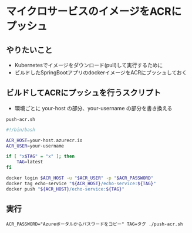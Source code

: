 # マイクロサービスのイメージをACRにプッシュ

## やりたいこと
- Kubernetesでイメージをダウンロード(pull)して実行するために
- ビルドしたSpringBootアプリのdockerイメージをACRにプッシュしておく

## ビルドしてACRにプッシュを行うスクリプト
- 環境ごとに your-host の部分、your-username の部分を書き換える

```push-acr.sh```
```bash
#!/bin/bash

ACR_HOST=your-host.azurecr.io
ACR_USER=your-username

if [ "x$TAG" = "x" ]; then
    TAG=latest
fi

docker login $ACR_HOST -u "$ACR_USER" -p "$ACR_PASSWORD"
docker tag echo-service "${ACR_HOST}/echo-service:${TAG}"
docker push "${ACR_HOST}/echo-service:${TAG}"
```

## 実行
```
ACR_PASSWORD="Azureポータルからパスワードをコピー" TAG=タグ ./push-acr.sh
```
